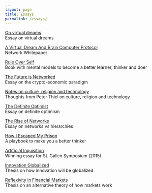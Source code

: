 ```yaml
---
layout: page
title: Essays
permalink: /essays/
---
```


[On virtual dreams](/virtualdreams)
<br>
Essay on virtual dreams

[A Virtual Dream And Brain Computer Protocol](/networkwhitepaper)
<br>
Network Whitepaper

[Rule Over Self](/ruleoverself)
<br>
Book with mental models to become a better learner, thinker and doer
<br>

[The Future is Networked](/futurenetworked)
<br>
Essay on the crypto-economic paradigm

[Notes on culture, religion and technology](/lincolnthiel)
<br>
Thoughts from Peter Thiel on culture, religion and technology

[The Definite Optimist](/definiteoptimist)
<br>
Essay on definite optimism

[The Rise of Networks](/riseofnetworks)
<br>
Essay on networks vs hierarchies

[How I Escaped My Prison](/thinkerprison)
<br>
A playbook to make you a better thinker

[Artificial Inquisition](/artificialinquisition)
<br>
Winning essay for St. Gallen Symposium (2015)

[Innovation Globalized](/innovationglobalized)
<br>
Thesis on how innovation will be globalized

[Reflexivity in Financial Markets](/reflexivity)
<br>
Thesis on an alternative theory of how markets work



